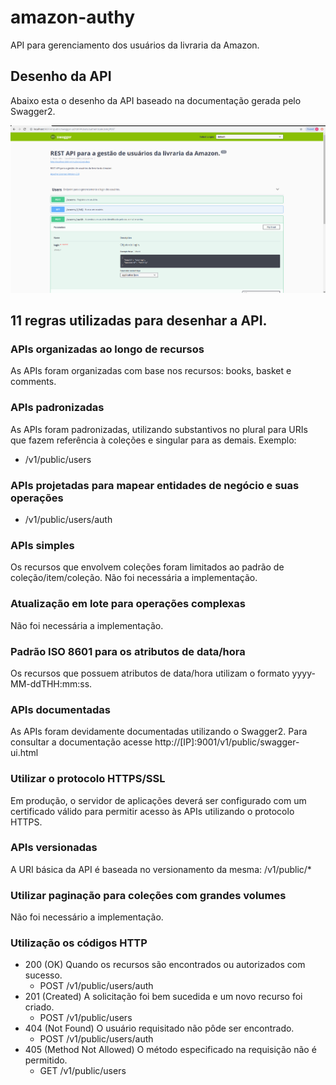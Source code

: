 # amazon-authy

API para gerenciamento dos usuários da livraria da Amazon.

## Desenho da API

Abaixo esta o desenho da API baseado na documentação gerada pelo Swagger2.

![Desenho da API](amazon-authy-design.PNG)

## 11 regras utilizadas para desenhar a API.

### APIs organizadas ao longo de recursos
As APIs foram organizadas com base nos recursos: books, basket e comments.

### APIs padronizadas
As APIs foram padronizadas, utilizando substantivos no plural para URIs que fazem referência à coleções e singular para as demais. Exemplo:
 - /v1/public/users
 
### APIs projetadas para mapear entidades de negócio e suas operações
 - /v1/public/users/auth
 
### APIs simples
Os recursos que envolvem coleções foram limitados ao padrão de coleção/item/coleção.
Não foi necessária a implementação.
 
### Atualização em lote para operações complexas
Não foi necessária a implementação.

### Padrão ISO 8601 para os atributos de data/hora
Os recursos que possuem atributos de data/hora utilizam o formato yyyy-MM-ddTHH:mm:ss.

### APIs documentadas
As APIs foram devidamente documentadas utilizando o Swagger2. Para consultar a documentação acesse http://[IP]:9001/v1/public/swagger-ui.html

### Utilizar o protocolo HTTPS/SSL
Em produção, o servidor de aplicações deverá ser configurado com um certificado válido para permitir acesso às APIs utilizando o protocolo HTTPS.

### APIs versionadas
A URI básica da API é baseada no versionamento da mesma: /v1/public/* 

### Utilizar paginação para coleções com grandes volumes
Não foi necessário a implementação.

### Utilização os códigos HTTP
 - 200 (OK) Quando os recursos são encontrados ou autorizados com sucesso.
   - POST /v1/public/users/auth
 - 201 (Created) A solicitação foi bem sucedida e um novo recurso foi criado.
   - POST /v1/public/users
 - 404 (Not Found) O usuário requisitado não pôde ser encontrado.
   - POST /v1/public/users/auth
 - 405 (Method Not Allowed) O método especificado na requisição não é permitido.
   - GET /v1/public/users
